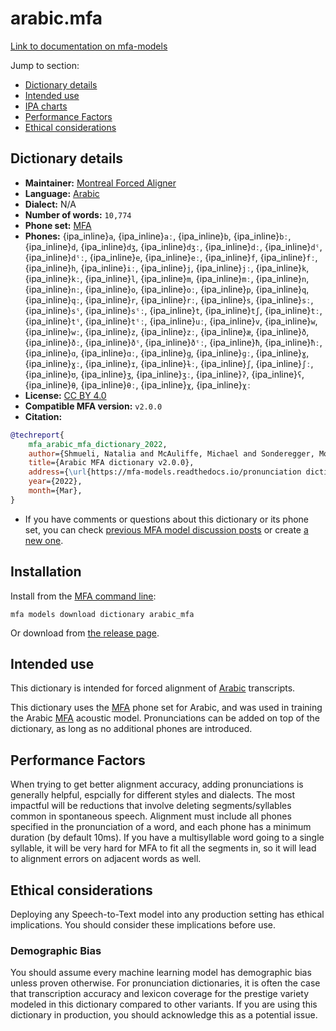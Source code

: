 
# arabic.mfa

[Link to documentation on mfa-models](https://mfa-models.readthedocs.io/en/main/dictionary/arabic_mfa.html)

Jump to section:

- [Dictionary details](#dictionary-details)
- [Intended use](#intended-use)
- [IPA charts](#ipa-charts)
- [Performance Factors](#performance-factors)
- [Ethical considerations](#ethical-considerations)

## Dictionary details

- **Maintainer:** [Montreal Forced Aligner](https://montreal-forced-aligner.readthedocs.io/)
- **Language:** [Arabic](https://en.wikipedia.org/wiki/Arabic)
- **Dialect:** N/A
- **Number of words:** `10,774`
- **Phone set:** [MFA](https://mfa-models.readthedocs.io/en/refactor/mfa_phone_set.html#arabic)
- **Phones:** {ipa_inline}`a`, {ipa_inline}`aː`, {ipa_inline}`b`, {ipa_inline}`bː`, {ipa_inline}`d`, {ipa_inline}`dʒ`, {ipa_inline}`dʒː`, {ipa_inline}`dː`, {ipa_inline}`dˤ`, {ipa_inline}`dˤː`, {ipa_inline}`e`, {ipa_inline}`eː`, {ipa_inline}`f`, {ipa_inline}`fː`, {ipa_inline}`h`, {ipa_inline}`iː`, {ipa_inline}`j`, {ipa_inline}`jː`, {ipa_inline}`k`, {ipa_inline}`kː`, {ipa_inline}`l`, {ipa_inline}`m`, {ipa_inline}`mː`, {ipa_inline}`n`, {ipa_inline}`nː`, {ipa_inline}`o`, {ipa_inline}`oː`, {ipa_inline}`p`, {ipa_inline}`q`, {ipa_inline}`qː`, {ipa_inline}`r`, {ipa_inline}`rː`, {ipa_inline}`s`, {ipa_inline}`sː`, {ipa_inline}`sˤ`, {ipa_inline}`sˤː`, {ipa_inline}`t`, {ipa_inline}`tʃ`, {ipa_inline}`tː`, {ipa_inline}`tˤ`, {ipa_inline}`tˤː`, {ipa_inline}`uː`, {ipa_inline}`v`, {ipa_inline}`w`, {ipa_inline}`wː`, {ipa_inline}`z`, {ipa_inline}`zː`, {ipa_inline}`æ`, {ipa_inline}`ð`, {ipa_inline}`ðː`, {ipa_inline}`ðˤ`, {ipa_inline}`ðˤː`, {ipa_inline}`ħ`, {ipa_inline}`ħː`, {ipa_inline}`ɑ`, {ipa_inline}`ɑː`, {ipa_inline}`ɡ`, {ipa_inline}`ɡː`, {ipa_inline}`ɣ`, {ipa_inline}`ɣː`, {ipa_inline}`ɪ`, {ipa_inline}`ɫː`, {ipa_inline}`ʃ`, {ipa_inline}`ʃː`, {ipa_inline}`ʊ`, {ipa_inline}`ʒ`, {ipa_inline}`ʒː`, {ipa_inline}`ʔ`, {ipa_inline}`ʕ`, {ipa_inline}`θ`, {ipa_inline}`θː`, {ipa_inline}`χ`, {ipa_inline}`χː`
- **License:** [CC BY 4.0](https://github.com/MontrealCorpusTools/mfa-models/tree/main/dictionary/arabic/MFA/v2.0.0/LICENSE)
- **Compatible MFA version:** `v2.0.0`
- **Citation:**

```bibtex
@techreport{
	mfa_arabic_mfa_dictionary_2022,
	author={Shmueli, Natalia and McAuliffe, Michael and Sonderegger, Morgan},
	title={Arabic MFA dictionary v2.0.0},
	address={\url{https://mfa-models.readthedocs.io/pronunciation dictionary/Arabic/Arabic MFA dictionary v2_0_0.html}},
	year={2022},
	month={Mar},
}
```

- If you have comments or questions about this dictionary or its phone set, you can check [previous MFA model discussion posts](https://github.com/MontrealCorpusTools/mfa-models/discussions?discussions_q=Arabic+MFA+dictionary+v2.0.0) or create [a new one](https://github.com/MontrealCorpusTools/mfa-models/discussions/new).

## Installation

Install from the [MFA command line](https://montreal-forced-aligner.readthedocs.io/en/latest/user_guide/models/index.html):

```
mfa models download dictionary arabic_mfa
```

Or download from [the release page](https://github.com/MontrealCorpusTools/mfa-models/releases/tag/dictionary-arabic_mfa-v2.0.0).

## Intended use

This dictionary is intended for forced alignment of [Arabic](https://en.wikipedia.org/wiki/Arabic) transcripts.

This dictionary uses the [MFA](https://mfa-models.readthedocs.io/en/refactor/mfa_phone_set.html#arabic) phone set for Arabic, and was used in training the Arabic [MFA](https://mfa-models.readthedocs.io/en/refactor/mfa_phone_set.html#arabic) acoustic model.
Pronunciations can be added on top of the dictionary, as long as no additional phones are introduced.

## Performance Factors

When trying to get better alignment accuracy, adding pronunciations is generally helpful, espcially for different styles and dialects.  The most impactful will be reductions that
involve deleting segments/syllables common in spontaneous speech.  Alignment must include all phones specified in the pronunciation of a word, and each phone has
a minimum duration (by default 10ms). If you have a multisyllable word going to a single syllable, it will be very hard for MFA to fit all the segments in,
so it will lead to alignment errors on adjacent words as well.

## Ethical considerations

Deploying any Speech-to-Text model into any production setting has ethical implications. You should consider these implications before use.

### Demographic Bias

You should assume every machine learning model has demographic bias unless proven otherwise.
For pronunciation dictionaries, it is often the case that transcription accuracy and lexicon coverage for the prestige variety modeled in this dictionary compared to other variants.
If you are using this dictionary in production, you should acknowledge this as a potential issue.
